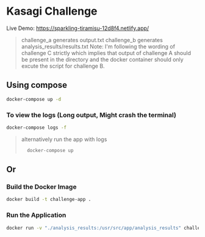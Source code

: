 # Kasagi Challenge

Live Demo:  https://sparkling-tiramisu-12d8f4.netlify.app/

> challenge_a generates output.txt
> challenge_b generates analysis_results/results.txt
> Note: I'm following the wording of challenge C strictly which implies that output of challenge A should be present in the directory and the docker container should only excute the script for challenge B.
## Using compose

```bash
docker-compose up -d
```

### To view the logs (Long output, Might crash the terminal)
```bash
docker-compose logs -f
````
> alternatively run the app with logs
> ```bash
>   docker-compose up
> ```
>

## Or

### Build the Docker Image


```bash
docker build -t challenge-app .
```


### Run the Application


```bash
docker run -v "./analysis_results:/usr/src/app/analysis_results" challenge-app
```

